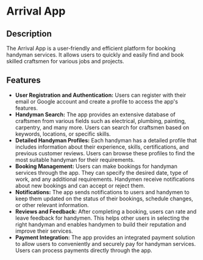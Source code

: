 # Arrival App

## Description

The Arrival App is a user-friendly and efficient platform for booking handyman services. It allows users to quickly and easily find and book skilled craftsmen for various jobs and projects.

## Features

- **User Registration and Authentication:** Users can register with their email or Google account and create a profile to access the app's features.
- **Handyman Search:** The app provides an extensive database of craftsmen from various fields such as electrical, plumbing, painting, carpentry, and many more. Users can search for craftsmen based on keywords, locations, or specific skills.
- **Detailed Handyman Profiles:** Each handyman has a detailed profile that includes information about their experience, skills, certifications, and previous customer reviews. Users can browse these profiles to find the most suitable handyman for their requirements.
- **Booking Management:** Users can make bookings for handyman services through the app. They can specify the desired date, type of work, and any additional requirements. Handymen receive notifications about new bookings and can accept or reject them.
- **Notifications:** The app sends notifications to users and handymen to keep them updated on the status of their bookings, schedule changes, or other relevant information.
- **Reviews and Feedback:** After completing a booking, users can rate and leave feedback for handymen. This helps other users in selecting the right handyman and enables handymen to build their reputation and improve their services.
- **Payment Integration:** The app provides an integrated payment solution to allow users to conveniently and securely pay for handyman services. Users can process payments directly through the app.
